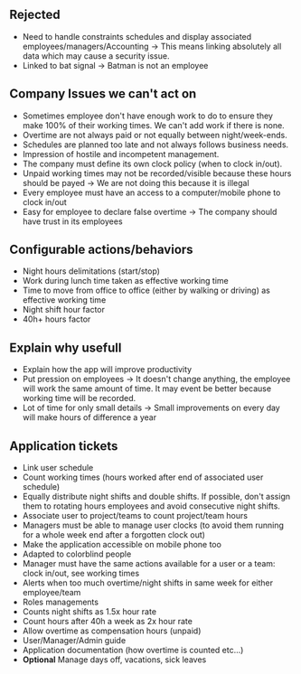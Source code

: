 ## Rejected

- Need to handle constraints schedules and display associated employees/managers/Accounting -> This means linking absolutely all data which may cause a security issue.
- Linked to bat signal -> Batman is not an employee

## Company Issues we can't act on

- Sometimes employee don't have enough work to do to ensure they make 100% of their working times. We can't add work if there is none.
- Overtime are not always paid or not equally between night/week-ends.
- Schedules are planned too late and not always follows business needs.
- Impression of hostile and incompetent management. 
- The company must define its own clock policy (when to clock in/out).
- Unpaid working times may not be recorded/visible because these hours should be payed -> We are not doing this because it is illegal
- Every employee must have an access to a computer/mobile phone to clock in/out
- Easy for employee to declare false overtime -> The company should have trust in its employees

## Configurable actions/behaviors

- Night hours delimitations (start/stop)
- Work during lunch time taken as effective working time
- Time to move from office to office (either by walking or driving) as effective working time
- Night shift hour factor
- 40h+ hours factor

## Explain why usefull

- Explain how the app will improve productivity
- Put pression on employees -> It doesn't change anything, the employee will work the same amount of time. It may event be better because working time will be recorded.
- Lot of time for only small details -> Small improvements on every day will make hours of difference a year

## Application tickets

- Link user schedule
- Count working times (hours worked after end of associated user schedule)
- Equally distribute night shifts and double shifts. If possible, don't assign them to rotating hours employees and avoid consecutive night shifts.
- Associate user to project/teams to count project/team hours
- Managers must be able to manage user clocks (to avoid them running for a whole week end after a forgotten clock out)
- Make the application accessible on mobile phone too
- Adapted to colorblind people
- Manager must have the same actions available for a user or a team: clock in/out, see working times
- Alerts when too much overtime/night shifts in same week for either employee/team
- Roles managements
- Counts night shifts as 1.5x hour rate
- Count hours after 40h a week as 2x hour rate
- Allow overtime as compensation hours (unpaid)
- User/Manager/Admin guide
- Application documentation (how overtime is counted etc...)
- **Optional** Manage days off, vacations, sick leaves
